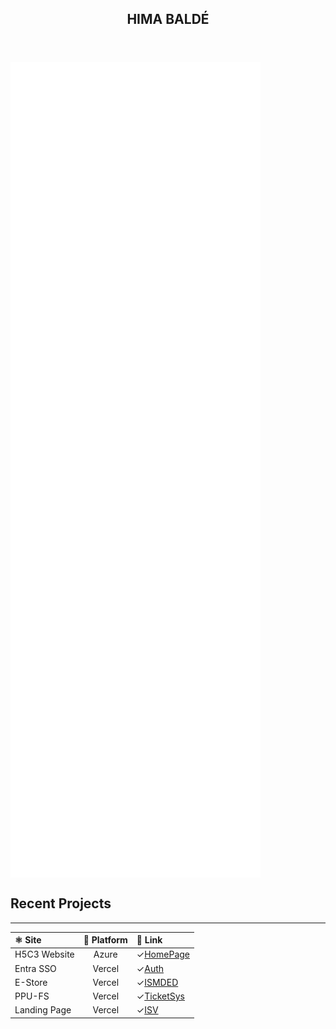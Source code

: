 
<header>
<h2 text-align="center">
 <strong> HIMA BALDÉ </strong> 
</h2>
</header>

<!-- # [![Metrics](https://github.com/bahim22/bahim22/actions/workflows/metrics.yml/badge.svg?branch=bahim22-patch-2)](https://github.com/bahim22/bahim22/actions/workflows/metrics.yml)

# <img align="center" src="/github-metrics.svg" alt="Metrics" width="400" max-width="100%">
-->

<img align="center" src="/metrics1.svg" alt="Metrics" width="400" max-width="100%">

## Recent Projects

___

| ⚛️ Site | 🔭 Platform | 🏁 Link |
| :--- | :---: | :---- |
| H5C3 Website | Azure | ✓[HomePage](https://happy-ocean-0d2a3c60f.azurestaticapps.net)|
| Entra SSO | Vercel | ✓[Auth](https://azauthded.vercel.app/login) |
| E-Store | Vercel | ✓[ISMDED](https://ism-ded.vercel.app/)|
| PPU-FS | Vercel| ✓[TicketSys](https://ppu-hd-fs.vercel.app/) |
|Landing Page| Vercel| ✓[ISV](https://infinitesuccessvirtual.vercel.app/)|
